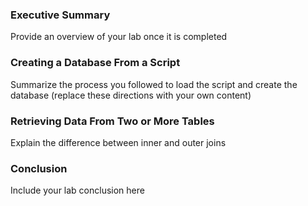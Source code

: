 ### Executive Summary
Provide an overview of your lab once it is completed

### Creating a Database From a Script
Summarize the process you followed to load the script and create the database (replace these directions with your own content)

### Retrieving Data From Two or More Tables
Explain the difference between inner and outer joins

### Conclusion
Include your lab conclusion here



